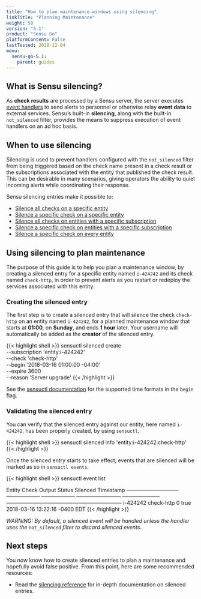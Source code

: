 ```yaml
---
title: "How to plan maintenance windows using silencing"
linkTitle: "Planning Maintenance"
weight: 50
version: "5.1"
product: "Sensu Go"
platformContent: False
lastTested: 2018-12-04
menu: 
  sensu-go-5.1:
    parent: guides
---
```


## What is Sensu silencing?

As **check results** are processed by a Sensu server, the server executes [event
handlers][1] to send alerts to personnel or otherwise relay **event data** to
external services. Sensu’s built-in **silencing**, along with the built-in
`not_silenced` filter, provides the means to suppress execution of event
handlers on an ad hoc basis.

## When to use silencing 

Silencing is used to prevent handlers configured with the `not_silenced` filter
from being triggered based on the check name present in a check result or the
subscriptions associated with the entity that published the check result. This
can be desirable in many scenarios, giving operators the ability to quiet
incoming alerts while coordinating their response.

Sensu silencing entries make it possible to:

* [Silence all checks on a specific entity][2]
* [Silence a specific check on a specific entity][3]
* [Silence all checks on entities with a specific subscription][4]
* [Silence a specific check on entities with a specific subscription][5]
* [Silence a specific check on every entity][6]

## Using silencing to plan maintenance

The purpose of this guide is to help you plan a maintenance window, by creating
a silenced entry for a specific entity named `i-424242` and its check named
`check-http`,  in order to prevent alerts as you restart or redeploy the
services associated with this entity.

### Creating the silenced entry

The first step is to create a silenced entry that will silence the check
`check-http` on an entity named `i-424242`, for a planned maintenance window
that starts at **01:00**, on **Sunday**, and ends **1 hour** later. Your
username will automatically be added as the **creator** of the silenced entry.

{{< highlight shell >}}
sensuctl silenced create \
--subscription 'entity:i-424242' \
--check 'check-http' \
--begin '2018-03-16 01:00:00 -04:00' \
--expire 3600 \
--reason 'Server upgrade'
{{< /highlight >}}

See the [sensuctl documentation][8] for the supported time formats in the
`begin` flag.

### Validating the silenced entry

You can verify that the silenced entry against our entity, here named
`i-424242`, has been properly created, by using `sensuctl`.

{{< highlight shell >}}
sensuctl silenced info 'entity:i-424242:check-http'
{{< /highlight >}}

Once the silenced entry starts to take effect, events that are silenced will be
marked as so in `sensuctl events`.

{{< highlight shell >}}
sensuctl event list

   Entity         Check        Output       Status     Silenced          Timestamp
──────────────   ─────────    ─────────   ──────────── ────────── ───────────────────────────────
   i-424242      check-http                    0          true     2018-03-16 13:22:16 -0400 EDT
{{< /highlight >}}

_WARNING: By default, a silenced event will be handled unless the handler uses
the `not_silenced` filter to discard silenced events._

## Next steps

You now know how to create silenced entries to plan a maintenance and hopefully
avoid false positive. From this point, here are some recommended resources:

* Read the [silencing reference][7] for in-depth documentation on silenced entries.

[1]: #
[2]: ../../reference/silencing/#silence-all-checks-on-a-specific-entity
[3]: ../../reference/silencing/#silence-a-specific-check-on-a-specific-entity
[4]: ../../reference/silencing/#silence-all-checks-on-entities-with-a-specific-subscription
[5]: ../../reference/silencing/#silence-a-specific-check-on-entities-with-a-specific-subscription
[6]: ../../reference/silencing/#silence-a-specific-check-on-every-entity
[7]: ../../reference/silencing/
[8]: ../../sensuctl/reference/#dates-with-time